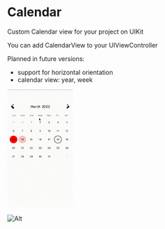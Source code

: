 # Calendar

Custom Calendar view for your project on UIKit

You can add CalendarView to your UIViewController

Planned in future versions:
- support for horizontal orientation
- calendar view: year, week

<img src="https://github.com/demothreen/Calendar/blob/main/ExampleCalendar.gif" width="150">

![Alt](https://repobeats.axiom.co/api/embed/555821422c3229e953366044e1f5fc34a37fa68f.svg "Repobeats analytics image")
